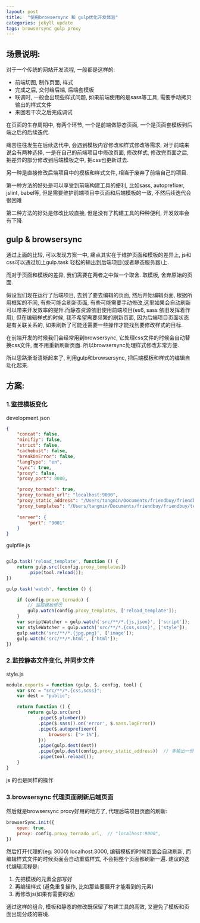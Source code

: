 ```yaml
---
layout: post
title:  "使用browsersync 和 gulp优化开发体验"
categories: jekyll update
tags: browsersync gulp proxy
---
```


## 场景说明:

对于一个传统的网站开发流程, 一般都是这样的:

* 前端切图, 制作页面, 样式
* 完成之后, 交付给后端, 后端套模板
* 联调时, 一般会出现些样式问题, 如果前端使用的是sass等工具, 需要手动拷贝输出的样式文件
* 来回若干次之后完成调试


在页面的生存周期中, 有两个环节, 一个是前端做静态页面, 一个是页面套模板到后端之后的后续迭代.

痛苦往往发生在后续迭代中, 会遇到模板内容修改和样式修改等需求, 对于前端来说会有两种选择, 一是在自己的前端项目中修改页面, 修改样式, 修改完页面之后, 把差异的部分修改到后端模板之中, 把css也更新过去.

另一种是直接修改后端项目中的模板和样式文件, 相当于废弃了前端自己的项目.

第一种方法的好处是可以享受到前端构建工具的便利, 比如sass, autoprefixer, jslint, babel等, 但是需要维护前端项目中页面和后端模板的一致, 不然后续迭代会很困难

第二种方法的好处是修改比较直接, 但是没有了构建工具的种种便利, 开发效率会有下降.


## gulp & browsersync

通过上面的比较, 可以发现方案一中, 痛点其实在于维护页面和模板的差异上, js和css可以通过加上gulp.task 轻松的输出到后端项目(或者静态服务器)上.

而对于页面和模板的差异, 我们需要在两者之中做一个取舍.
取模板, 舍弃原始的页面.

假设我们现在运行了后端项目, 去到了要去编辑的页面, 然后开始编辑页面, 根据所用框架的不同, 有些可能会刷新页面, 有些可能需要手动修改,这里如果会自动刷新可以带来开发效率的提升.而静态资源依旧使用前端项目(es6, sass 依旧发挥着作用), 但在编辑样式的时候, 我不希望需要频繁的刷新页面, 因为后端项目页面状态是有关联关系的, 如果刷新了可能还需要一些操作才能找到要修改样式的目标.
 
在前端开发的时候我们会经常用到browsersync, 它处理css文件的时候会自动替换css文件, 而不用重新刷新页面. 所以browsersync处理样式修改非常方便.

所以思路渐渐清晰起来了, 利用gulp和browsersync, 把后端模板和样式的编辑自动化起来.

## 方案:

### 1.监控模板变化

development.json

```json
{
	"concat": false,
	"minifiy": false,
	"strict": false,
	"cachebust": false,
	"breakOnError": false,
	"langType": "en",
	"sync": true,
	"proxy": false,
	"proxy_port": 8080,

	"proxy_tornado": true,
	"proxy_tornado_url": "localhost:9000",
	"proxy_static_address": "/Users/tangmin/Documents/friendbuy/friendbuy/static",
	"proxy_templates": "/Users/tangmin/Documents/friendbuy/friendbuy/template/**/*.html",
	
	"server": {
		"port": "9001"
	}
}
```

gulpfile.js

```javascript

gulp.task('reload_template', function () {
	return gulp.src([config.proxy_templates])
		.pipe(tool.reload());
})

gulp.task('watch', function () {

	if (config.proxy_tornado) {
		// 监控模板修改
		gulp.watch(config.proxy_templates, ['reload_template']);
	}
	var scriptWatcher = gulp.watch('src/**/*.{js,json}', ['script']);
	var styleWatcher = gulp.watch('src/**/*.{css,scss}', ['style']);
	gulp.watch('src/**/*.{jpg,png}', ['image']);
	gulp.watch('src/**/*.html', ['html']);
})
```

### 2.监控静态文件变化, 并同步文件

style.js

```javascript
module.exports = function (gulp, $, config, tool) {
	var src = "src/**/*.{css,scss}";
	var dest = "public";

	return function () {
		return gulp.src(src)
			.pipe($.plumber())
			.pipe($.sass().on('error', $.sass.logError))
			.pipe($.autoprefixer({
				browsers: ["> 1%"],
			}))
			.pipe(gulp.dest(dest))
			.pipe(gulp.dest(config.proxy_static_address))  // 多输出一份到后端目录下
			.pipe(tool.reload());
	}
}
```

js 的也是同样的操作

### 3.browsersync 代理页面刷新后端页面

然后就是browsersync proxy好用的地方了, 代理后端项目页面的刷新:

```javascript
browserSync.init({
	open: true,
	proxy: config.proxy_tornado_url,  // "localhost:9000",
})

```

然后打开代理的(eg: 3000) localhost:3000, 编辑模板的时候页面会自动刷新, 而编辑样式文件的时候页面会自动重载样式, 不会把整个页面都刷新一遍. 
建议的迭代编辑流程是:
1. 先把模板的元素全部写好
2. 再编辑样式 (避免重复操作, 比如那些要展开才能看到的元素)
3. 再修改js(如果有需要的话)


通过这样的组合, 模板和静态的修改既保留了构建工具的高效, 又避免了模板和页面出现分歧的窘境.





